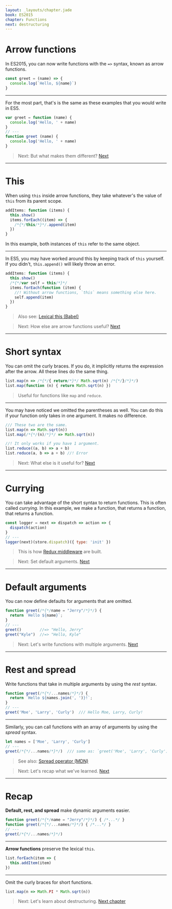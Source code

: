 ```yaml
---
layout: _layouts/chapter.jade
book: ES2015
chapter: Functions
next: destructuring
---
```


# Arrow functions

In ES2015, you can now write functions with the `=>` syntax, known as arrow functions.

```js
const greet = (name) => {
  console.log(`Hello, ${name}`)
}
```

---

For the most part, that's is the same as these examples that you would write in ES5.

```js
var greet = function (name) {
  console.log('Hello, ' + name)
}
// ---
function greet (name) {
  console.log('Hello, ' + name)
}
```

> Next: But what makes them different? [Next](#this)

* * * * * * * * * * * * * * * * * * * * * * * * * * * * * * * * * * * * * * *

# This

When using `this` inside arrow functions, they take whatever's the value of `this` from its parent scope.

```js
addItems: function (items) {
  this.show()
  items.forEach((item) => {
    /*{*/this/*}*/.append(item)
  })
}
```

In this example, both instances of `this` refer to the same object.

---

In ES5, you may have worked around this by keeping track of `this` yourself. If you didn't, `this.append()` will likely throw an error.


```js
addItems: function (items) {
  this.show()
  /*{*/var self = this/*}*/
  items.forEach(function (item) {
    //! Without arrow functions, `this` means something else here.
    self.append(item)
  })
}
```

> Also see: [Lexical this (Babel)](http://babeljs.io/docs/learn-es2015/#arrows)

<!-- -->

> Next: How else are arrow functions useful? [Next](#short-syntax)

* * * * * * * * * * * * * * * * * * * * * * * * * * * * * * * * * * * * * * *

# Short syntax

You can omit the curly braces. If you do, it implicitly returns the expression after the arrow.
All these lines do the same thing.

<!-- example: examples/functions-short -->

```js
list.map(n => /*{*/{ return/*}*/ Math.sqrt(n) /*{*/}/*}*/)
list.map(function (n) { return Math.sqrt(n) })
```

> Useful for functions like `map` and `reduce`.

---

You may have noticed we omitted the parentheses as well. You can do this if your function only takes in one argument. It makes no difference.

```js
/// These two are the same.
list.map(n => Math.sqrt(n))
list.map(/*{*/(n)/*}*/ => Math.sqrt(n))
```

```js
//! It only works if you have 1 argument.
list.reduce((a, b) => a + b)
list.reduce(a, b => a + b) //! Error
```


<!-- -->

> Next: What else is it useful for? [Next](#currying)

* * * * * * * * * * * * * * * * * * * * * * * * * * * * * * * * * * * * * * *

# Currying

You can take advantage of the short syntax to return functions. This is often called *currying.* In this example, we make a function, that returns a function, that returns a function.

```js
const logger = next => dispatch => action => {
  dispatch(action)
}
// ---
logger(next)(store.dispatch)({ type: 'init' })
```

> This is how [Redux middleware](../redux/middleware) are built.

<!-- -->

> Next: Set default arguments. [Next](#default-arguments)

* * * * * * * * * * * * * * * * * * * * * * * * * * * * * * * * * * * * * * *

# Default arguments

You can now define defaults for arguments that are omitted.

```js
function greet(/*{*/name = "Jerry"/*}*/) {
  return `Hello ${name}`;
}
// ---
greet()        //=> "Hello, Jerry"
greet("Kyle")  //=> "Hello, Kyle"
```

> Next: Let's write functions with multiple arguments. [Next](#rest-and-spread)

* * * * * * * * * * * * * * * * * * * * * * * * * * * * * * * * * * * * * * *

# Rest and spread

Write functions that take in multiple arguments by using the *rest* syntax.

```js
function greet(/*{*/...names/*}*/) {
  return `Hello ${names.join(', ')}!`;
}
// ---
greet('Moe', 'Larry', 'Curly')  /// Hello Moe, Larry, Curly!
```

---

Similarly, you can call functions with an array of arguments by using the *spread* syntax.

```js
let names = ['Moe', 'Larry', 'Curly']
// ---
greet(/*{*/...names/*}*/)  /// same as: `greet('Moe', 'Larry', 'Curly')`
```

> See also: [Spread operator (MDN)](https://developer.mozilla.org/en-US/docs/Web/JavaScript/Reference/Operators/Spread_operator)

<!-- -->

> Next: Let's recap what we've learned. [Next](#recap)

* * * * * * * * * * * * * * * * * * * * * * * * * * * * * * * * * * * * * * *

# Recap

**Default, rest, and spread** make dynamic arguments easier.

```js
function greet(/*{*/name = "Jerry"/*}*/) { /*...*/ }
function greet(/*{*/...names/*}*/) { /*...*/ }
// ---
greet(/*{*/...names/*}*/)
```

---

**Arrow functions** preserve the lexical `this`.

```js
list.forEach(item => {
  this.addItem(item)
})
```

---

Omit the curly braces for short functions.

```js
list.map(n => Math.PI * Math.sqrt(n))
```

> Next: Let's learn about destructuring. [Next chapter](destructuring)
